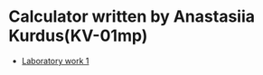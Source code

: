 # Calculator written by Anastasiia Kurdus(KV-01mp)

- [Laboratory work 1](https://docs.google.com/document/d/1ehsTtM06UbxqOB-E6V7vxAdUcpjs3pwbn6eOaOFBR_U)
